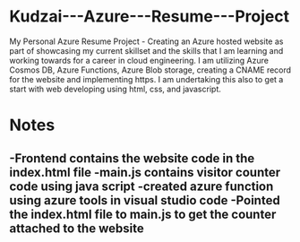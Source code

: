 # Kudzai---Azure---Resume---Project
My Personal Azure Resume Project - Creating an Azure hosted website as part of showcasing my current skillset and the skills that I am learning and working towards for a career in cloud engineering. I am utilizing Azure Cosmos DB, Azure Functions, Azure Blob storage, creating a CNAME record for the website and implementing https. I am undertaking this also to get a start with web developing using html, css, and javascript. 

# Notes 
-Frontend contains the website code in the index.html file
-main.js contains visitor counter code using java script
-created azure function using azure tools in visual studio code
-Pointed the index.html file to main.js to get the counter attached to the website
-
